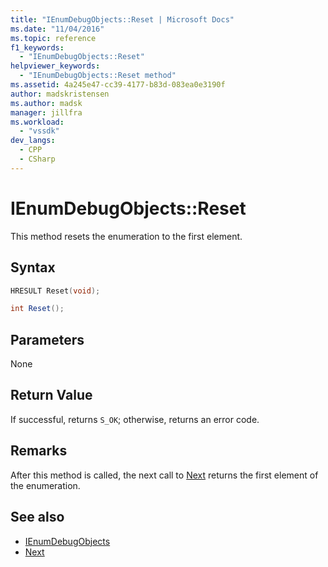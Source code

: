 ```yaml
---
title: "IEnumDebugObjects::Reset | Microsoft Docs"
ms.date: "11/04/2016"
ms.topic: reference
f1_keywords:
  - "IEnumDebugObjects::Reset"
helpviewer_keywords:
  - "IEnumDebugObjects::Reset method"
ms.assetid: 4a245e47-cc39-4177-b83d-083ea0e3190f
author: madskristensen
ms.author: madsk
manager: jillfra
ms.workload:
  - "vssdk"
dev_langs:
  - CPP
  - CSharp
---
```

# IEnumDebugObjects::Reset
This method resets the enumeration to the first element.

## Syntax

```cpp
HRESULT Reset(void);
```

```csharp
int Reset();
```

## Parameters
 None

## Return Value
 If successful, returns `S_OK`; otherwise, returns an error code.

## Remarks
 After this method is called, the next call to [Next](../../../extensibility/debugger/reference/ienumdebugobjects-next.md) returns the first element of the enumeration.

## See also
- [IEnumDebugObjects](../../../extensibility/debugger/reference/ienumdebugobjects.md)
- [Next](../../../extensibility/debugger/reference/ienumdebugobjects-next.md)